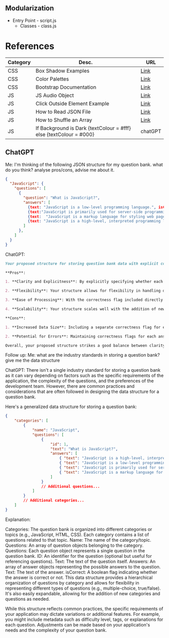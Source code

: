 ## Modularization

-   Entry Point - script.js
    -   Classes - class.js

# References

| Category | Desc.                                                              | URL                                                                                                        |
| -------- | ------------------------------------------------------------------ | ---------------------------------------------------------------------------------------------------------- |
| CSS      | Box Shadow Examples                                                | [Link](https://getcssscan.com/css-box-shadow-examples)                                                     |
| CSS      | Color Palettes                                                     | [Link](https://coolors.co/palette/dad7cd-a3b18a-588157-3a5a40-344e41)                                      |
| CSS      | Bootstrap Documentation                                            | [Link](https://getbootstrap.com/docs/4.0/utilities/flex/#justify-content)                                  |
| JS       | JS Audio Object                                                    | [Link](https://developer.mozilla.org/en-US/docs/Web/HTML/Element/audio)                                    |
| JS       | Click Outside Element Example                                      | [Link](https://www.30secondsofcode.org/js/s/listen-click-outside-event/)                                   |
| JS       | How to Read JSON File                                              | [Link](https://www.freecodecamp.org/news/how-to-read-json-file-in-javascript/)                             |
| JS       | How to Shuffle an Array                                            | [Link](https://www.freecodecamp.org/news/how-to-shuffle-an-array-of-items-using-javascript-or-typescript/) |
| JS       | If Background is Dark {textColour = #fff} else {textColour = #000} | chatGPT                                                                                                    |

## ChatGPT

Me:
I'm thinking of the following JSON structure for my question bank.
what do you think? analyse pros/cons, advise me about it.

```json
{
  "JavaScript": {
    "questions": [
      {
        "question": "What is JavaScript?",
        "answers": [
          {text: "JavaScript is a low-level programming language.", isCorrect: true/false},
          {text:"JavaScript is primarily used for server-side programming.", isCorrect: true/false},
          {text:  "JavaScript is a markup language for styling web pages.", isCorrect: true/false},
          {text: "JavaScript is a high-level, interpreted programming language." isCorrect: true/false},
        ]
      },
    ]
  }
}
```

ChatGPT:

```md
Your proposed structure for storing question bank data with explicit correctness flags for each answer is a solid approach and offers several benefits:

**Pros**:

1. **Clarity and Explicitness**: By explicitly specifying whether each answer is correct or wrong, the data structure becomes clear and self-explanatory. This can improve readability and make it easier for developers to understand the data.

2. **Flexibility**: Your structure allows for flexibility in handling different types of questions and answers. Each answer object can have its own correctness flag, allowing for variations in the number of correct and incorrect answers for each question.

3. **Ease of Processing**: With the correctness flag included directly in each answer object, it's straightforward to programmatically process the data, such as checking user responses against correct answers or calculating scores.

4. **Scalability**: Your structure scales well with the addition of new questions and answers. You can easily expand the question bank by adding new question objects without needing to modify the overall structure.

**Cons**:

1. **Increased Data Size**: Including a separate correctness flag for each answer adds redundancy to the data structure, potentially increasing its size. However, in most cases, the impact on data size is negligible.

2. **Potential for Errors**: Maintaining correctness flags for each answer requires careful attention to ensure accuracy. If correctness flags are not updated correctly or consistently, it could lead to inaccuracies in the data.

Overall, your proposed structure strikes a good balance between clarity, flexibility, and ease of processing. It provides a clear and explicit representation of question and answer data while allowing for variations in correctness. As long as you ensure correctness flags are maintained accurately, this structure should serve your needs well for managing a question bank.
```

Follow up:
Me:
what are the industry standards in storing a question bank? give me the data structure

ChatGPT:
There isn't a single industry standard for storing a question bank as it can vary depending on factors such as the specific requirements of the application, the complexity of the questions, and the preferences of the development team. However, there are common practices and considerations that are often followed in designing the data structure for a question bank.

Here's a generalized data structure for storing a question bank:

```json
{
    "categories": [
        {
            "name": "JavaScript",
            "questions": [
                {
                    "id": 1,
                    "text": "What is JavaScript?",
                    "answers": [
                        { "text": "JavaScript is a high-level, interpreted programming language.", "isCorrect": true },
                        { "text": "JavaScript is a low-level programming language.", "isCorrect": false },
                        { "text": "JavaScript is primarily used for server-side programming.", "isCorrect": false },
                        { "text": "JavaScript is a markup language for styling web pages.", "isCorrect": false }
                    ]
                }
                // Additional questions...
            ]
        }
        // Additional categories...
    ]
}
```

Explanation:

Categories: The question bank is organized into different categories or topics (e.g., JavaScript, HTML, CSS). Each category contains a list of questions related to that topic.
Name: The name of the category/topic.
Questions: An array of question objects belonging to the category.
Questions: Each question object represents a single question in the question bank.
ID: An identifier for the question (optional but useful for referencing questions).
Text: The text of the question itself.
Answers: An array of answer objects representing the possible answers to the question.
Text: The text of the answer.
isCorrect: A boolean flag indicating whether the answer is correct or not.
This data structure provides a hierarchical organization of questions by category and allows for flexibility in representing different types of questions (e.g., multiple-choice, true/false). It's also easily expandable, allowing for the addition of new categories and questions as needed.

While this structure reflects common practices, the specific requirements of your application may dictate variations or additional features. For example, you might include metadata such as difficulty level, tags, or explanations for each question. Adjustments can be made based on your application's needs and the complexity of your question bank.
